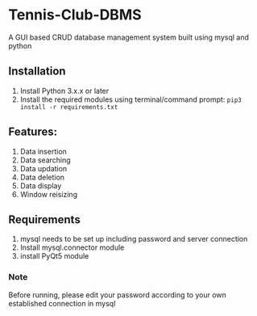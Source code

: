 # Tennis-Club-DBMS
A GUI based CRUD database management system built using mysql and python


## Installation
1. Install Python 3.x.x or later
2. Install the required modules using terminal/command prompt:
``pip3 install -r requirements.txt``






## Features:
1. Data insertion
2. Data searching
3. Data updation
4. Data deletion
5. Data display
6. Window reisizing



## Requirements
1. mysql needs to be set up including password and server connection
2. Install mysql.connector module
3. install PyQt5 module

### Note
Before running, please edit your password according to your own established connection in mysql
